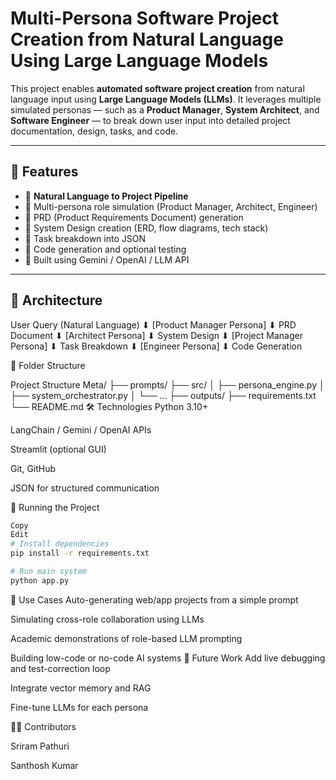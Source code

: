 # Multi-Persona Software Project Creation from Natural Language Using Large Language Models

This project enables **automated software project creation** from natural language input using **Large Language Models (LLMs)**. It leverages multiple simulated personas — such as a **Product Manager**, **System Architect**, and **Software Engineer** — to break down user input into detailed project documentation, design, tasks, and code.

---

## 🚀 Features

- 🔸 **Natural Language to Project Pipeline**
- 🔸 Multi-persona role simulation (Product Manager, Architect, Engineer)
- 🔸 PRD (Product Requirements Document) generation
- 🔸 System Design creation (ERD, flow diagrams, tech stack)
- 🔸 Task breakdown into JSON
- 🔸 Code generation and optional testing
- 🔸 Built using Gemini / OpenAI / LLM API

---

## 🧠 Architecture

User Query (Natural Language)
⬇
[Product Manager Persona]
⬇
PRD Document
⬇
[Architect Persona]
⬇
System Design
⬇
[Project Manager Persona]
⬇
Task Breakdown
⬇
[Engineer Persona]
⬇
Code Generation

📂 Folder Structure

Project Structure
Meta/
├── prompts/
├── src/
│   ├── persona_engine.py
│   ├── system_orchestrator.py
│   └── ...
├── outputs/
├── requirements.txt
└── README.md
🛠️ Technologies
Python 3.10+

LangChain / Gemini / OpenAI APIs

Streamlit (optional GUI)

Git, GitHub

JSON for structured communication

🧪 Running the Project
```bash
Copy
Edit
# Install dependencies
pip install -r requirements.txt

# Run main system
python app.py
```
📌 Use Cases
Auto-generating web/app projects from a simple prompt

Simulating cross-role collaboration using LLMs

Academic demonstrations of role-based LLM prompting

Building low-code or no-code AI systems
🤖 Future Work
Add live debugging and test-correction loop

Integrate vector memory and RAG

Fine-tune LLMs for each persona

👨‍💻 Contributors

Sriram Pathuri 

Santhosh Kumar
